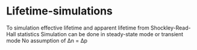 # Lifetime-simulations
To simulation effective lifetime and apparent lifetime from Shockley-Read-Hall statistics
Simulation can be done in steady-state mode or transient mode
No assumption of Δn = Δp
